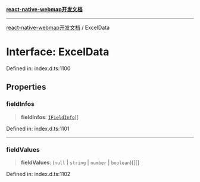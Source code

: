 [**react-native-webmap开发文档**](../README.md)

***

[react-native-webmap开发文档](../globals.md) / ExcelData

# Interface: ExcelData

Defined in: index.d.ts:1100

## Properties

### fieldInfos

> **fieldInfos**: [`IFieldInfo`](IFieldInfo.md)[]

Defined in: index.d.ts:1101

***

### fieldValues

> **fieldValues**: (`null` \| `string` \| `number` \| `boolean`)[][]

Defined in: index.d.ts:1102
